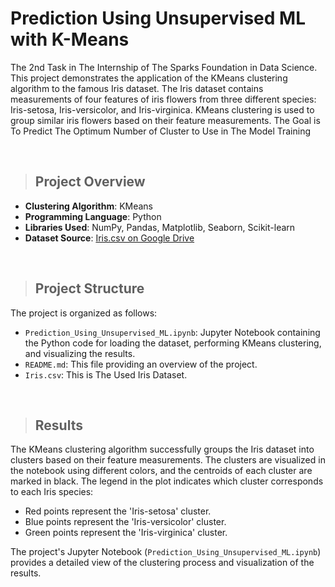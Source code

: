 # Prediction Using Unsupervised ML with K-Means
The 2nd Task in The Internship of The Sparks Foundation in Data Science. This project demonstrates the application of the KMeans clustering algorithm to the famous Iris dataset. The Iris dataset contains measurements of four features of iris flowers from three different species: Iris-setosa, Iris-versicolor, and Iris-virginica. KMeans clustering is used to group similar iris flowers based on their feature measurements. The Goal is To Predict The Optimum Number of Cluster to Use in The Model Training

&nbsp;


> ## Project Overview

- **Clustering Algorithm**: KMeans
- **Programming Language**: Python
- **Libraries Used**: NumPy, Pandas, Matplotlib, Seaborn, Scikit-learn
- **Dataset Source**: [Iris.csv on Google Drive](https://drive.google.com/file/d/11Iq7YvbWZbt8VXjfm06brx66b10YiwK-/view)

&nbsp;


> ## Project Structure

The project is organized as follows:

- `Prediction_Using_Unsupervised_ML.ipynb`: Jupyter Notebook containing the Python code for loading the dataset, performing KMeans clustering, and visualizing the results.
- `README.md`: This file providing an overview of the project.
- `Iris.csv`: This is The Used Iris Dataset.

&nbsp;


> ## Results

The KMeans clustering algorithm successfully groups the Iris dataset into clusters based on their feature measurements. The clusters are visualized in the notebook using different colors, and the centroids of each cluster are marked in black. The legend in the plot indicates which cluster corresponds to each Iris species:

- Red points represent the 'Iris-setosa' cluster.
- Blue points represent the 'Iris-versicolor' cluster.
- Green points represent the 'Iris-virginica' cluster.

The project's Jupyter Notebook (`Prediction_Using_Unsupervised_ML.ipynb`) provides a detailed view of the clustering process and visualization of the results.

